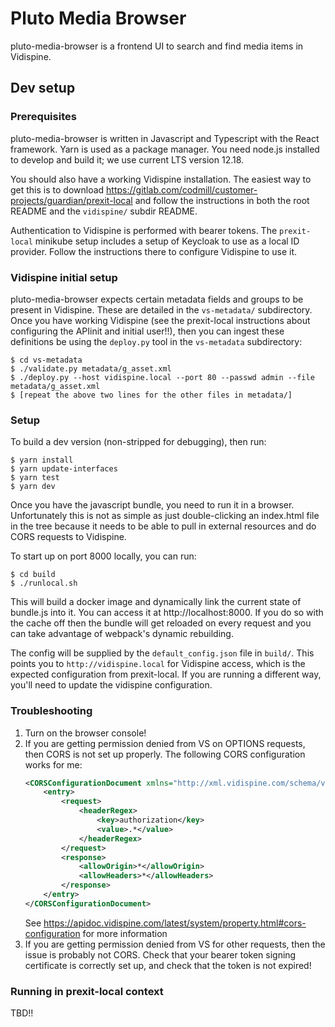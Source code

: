 #  Pluto Media Browser

pluto-media-browser is a frontend UI to search and find media items in Vidispine.

## Dev setup

### Prerequisites
pluto-media-browser is written in Javascript and Typescript with the React framework.  Yarn is used as a package manager.
You need node.js installed to develop and build it; we use current LTS version 12.18.

You should also have a working Vidispine installation.  The easiest way to get this is to download 
https://gitlab.com/codmill/customer-projects/guardian/prexit-local and follow the instructions in both the root README
and the `vidispine/` subdir README.

Authentication to Vidispine is performed with bearer tokens.  The `prexit-local` minikube setup includes a setup of
Keycloak to use as a local ID provider. Follow the instructions there to configure Vidispine to use it.

### Vidispine initial setup
pluto-media-browser expects certain metadata fields and groups to be present in Vidispine.  These are detailed in the
`vs-metadata/` subdirectory.
Once you have working Vidispine (see the prexit-local instructions about configuring the APIinit and initial user!!),
then you can ingest these definitions be using the `deploy.py` tool in the `vs-metadata` subdirectory:
```
$ cd vs-metadata
$ ./validate.py metadata/g_asset.xml
$ ./deploy.py --host vidispine.local --port 80 --passwd admin --file metadata/g_asset.xml
$ [repeat the above two lines for the other files in metadata/]
```

### Setup
To build a dev version (non-stripped for debugging), then run:
```
$ yarn install
$ yarn update-interfaces
$ yarn test
$ yarn dev
```

Once you have the javascript bundle, you need to run it in a browser.
Unfortunately this is not as simple as just double-clicking an index.html file in the tree because it needs to be able
to pull in external resources and do CORS requests to Vidispine.

To start up on port 8000 locally, you can run:
```shell script
$ cd build
$ ./runlocal.sh
```

This will build a docker image and dynamically link the current state of bundle.js into it.  You can access it at
http://localhost:8000.  If you do so with the cache off then the bundle will get reloaded on every request and you
can take advantage of webpack's dynamic rebuilding.

The config will be supplied by the `default_config.json` file in `build/`.  This points you to `http://vidispine.local`
for Vidispine access, which is the expected configuration from prexit-local.  If you are running a different way,
you'll need to update the vidispine configuration.

### Troubleshooting
1. Turn on the browser console!
2. If you are getting permission denied from VS on OPTIONS requests, then CORS is not set up properly.  The following
CORS configuration works for me:
    ```xml
    <CORSConfigurationDocument xmlns="http://xml.vidispine.com/schema/vidispine">
        <entry>
            <request>
                <headerRegex>
                    <key>authorization</key>
                    <value>.*</value>
                </headerRegex>
            </request>
            <response>
                <allowOrigin>*</allowOrigin>
                <allowHeaders>*</allowHeaders>
            </response>
        </entry>
    </CORSConfigurationDocument>
    ```
   See https://apidoc.vidispine.com/latest/system/property.html#cors-configuration for more information
3. If you are getting permission denied from VS for other requests, then the issue is probably not CORS.  Check that
your bearer token signing certificate is correctly set up, and check that the token is not expired!

### Running in prexit-local context

TBD!!
